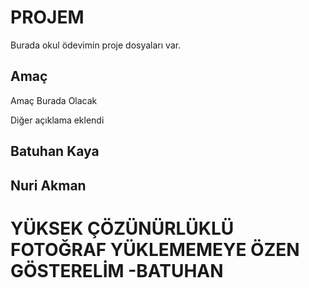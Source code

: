 # PROJEM

Burada okul ödevimin proje dosyaları var.


## Amaç

Amaç Burada Olacak

Diğer açıklama eklendi

## Batuhan Kaya

## Nuri Akman

# YÜKSEK ÇÖZÜNÜRLÜKLÜ FOTOĞRAF YÜKLEMEMEYE ÖZEN GÖSTERELİM -BATUHAN
